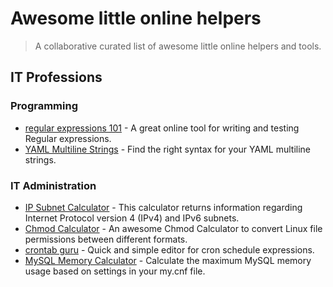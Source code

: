 # Awesome little online helpers

> A collaborative curated list of awesome little online helpers and tools.

## IT Professions

### Programming

- [regular expressions 101](https://regex101.com/) - A great online tool for writing and testing Regular expressions.
- [YAML Multiline Strings](https://yaml-multiline.info/) - Find the right syntax for your YAML multiline strings.

### IT Administration

- [IP Subnet Calculator](https://www.calculator.net/ip-subnet-calculator.html) - This calculator returns information regarding Internet Protocol version 4 (IPv4) and IPv6 subnets.
- [Chmod Calculator](https://chmod-calculator.com/) - An awesome Chmod Calculator to convert Linux file permissions between different formats.
- [crontab guru](https://crontab.guru/) - Quick and simple editor for cron schedule expressions.
- [MySQL Memory Calculator](https://www.mysqlcalculator.com/) -  Calculate the maximum MySQL memory usage based on settings in your my.cnf file.

